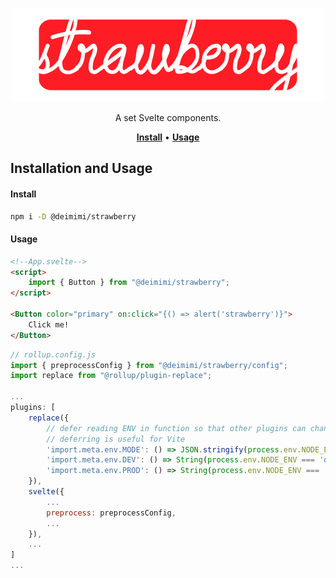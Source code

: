 <p align="center">
    <a href="#"><img src="./assets/strawberry_logo.png" height="150px" /></a>
</p>

<p align="center">
    A set Svelte components.<br/>
</p>

<p align="center">
    <a href="#install"><strong>Install</strong></a> •
    <a href="#usage"><strong>Usage</strong></a> 
</p>

## Installation and Usage
#### Install
```bash
npm i -D @deimimi/strawberry
```

#### Usage
```html
<!--App.svelte-->
<script>
    import { Button } from "@deimimi/strawberry";
</script>

<Button color="primary" on:click="{() => alert('strawberry')}">
    Click me!
</Button>
```
```javascript
// rollup.config.js
import { preprocessConfig } from "@deimimi/strawberry/config";
import replace from "@rollup/plugin-replace";

...
plugins: [
    replace({
        // defer reading ENV in function so that other plugins can change it if needed
        // deferring is useful for Vite
        'import.meta.env.MODE': () => JSON.stringify(process.env.NODE_ENV),
        'import.meta.env.DEV': () => String(process.env.NODE_ENV === 'development'),
        'import.meta.env.PROD': () => String(process.env.NODE_ENV === 'production'),
    }),
    svelte({
        ...
        preprocess: preprocessConfig,
        ...
    }),
    ...
]
...
```
